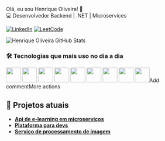  Olá, eu sou Henrique Oliveira! 👋  
💻 Desenvolvedor Backend | .NET | Microservices  

[![LinkedIn](https://img.shields.io/badge/LinkedIn-0077B5?style=for-the-badge&logo=linkedin&logoColor=white)](https://www.linkedin.com/in/henrique-oliveira-812136181/)
[![LeetCode](https://img.shields.io/badge/-LeetCode-FFA116?style=for-the-badge&logo=LeetCode&logoColor=black)](https://leetcode.com/u/Hforna/)

![Henrique Oliveira GitHub Stats](https://github-readme-stats.vercel.app/api?username=Hforna&show_icons=true&theme=dracula)

### 🛠 Tecnologias que mais uso no dia a dia

<div style="display: inline_block; gap: 10px;">
    <!-- .NET -->
    <img src="https://cdn.jsdelivr.net/gh/devicons/devicon@latest/icons/dotnetcore/dotnetcore-original.svg" width="40" height="40" />
    <!-- C# -->
    <img src="https://cdn.jsdelivr.net/gh/devicons/devicon@latest/icons/csharp/csharp-original.svg" width="40" height="40" />
    <!-- SQL Server -->
    <img src="https://cdn.jsdelivr.net/gh/devicons/devicon@latest/icons/microsoftsqlserver/microsoftsqlserver-plain.svg" width="40" height="40" />
    <!-- MongoDB -->
    <img src="https://cdn.jsdelivr.net/gh/devicons/devicon@latest/icons/mongodb/mongodb-original.svg" width="40" height="40" />
    <!-- Redis -->
    <img src="https://cdn.jsdelivr.net/gh/devicons/devicon@latest/icons/redis/redis-original.svg" width="40" height="40" />
    <!-- Docker -->
    <img src="https://cdn.jsdelivr.net/gh/devicons/devicon@latest/icons/docker/docker-original.svg" width="40" height="40" />
    <!-- RabbitMQ -->
    <img src="https://cdn.jsdelivr.net/gh/devicons/devicon@latest/icons/rabbitmq/rabbitmq-original.svg" width="40" height="40" />
    <!-- Git -->
    <img src="https://cdn.jsdelivr.net/gh/devicons/devicon@latest/icons/git/git-original.svg" width="40" height="40" />
    <img src="https://cdn.jsdelivr.net/gh/devicons/devicon@latest/icons/azure/azure-original.svg" width="40" height="40"/>Add commentMore actions
</div>

## 🚀 Projetos atuais
- [**Api de e-learning em microserviços**](https://github.com/Hforna/ELearnWebSite)
- [**Plataforma para devs**](https://github.com/Hforna/TechDevsClub)
- [**Serviço de processamento de imagem**](https://github.com/Hforna/ImageProcessingApi)
